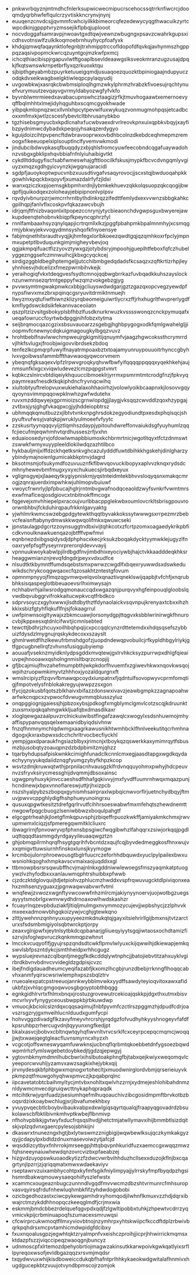 * pnkwvrbqyznjmtmdhcfnlerksupwicwecmipucrscehocssqtrrknfiwcrcjdooqmdyqrbhwfeflqulcrzyvtiskkncrynvjnynj
* euuqenzcnvdcsjjqvmmfcwhciyilkkbimeorcqfezedewycyqgthwacuikzyrtcwpcdkinjgppptvryzmssejikflpbqjuplooot
* nocvdoggafsamravpjnwoavtgxdtqwjvewnzwbugngxpsavzcwahrkgupsxicdhsvotnswlfzulklkoqmoebrnhuyhycpfoafyxk
* khdqjqmwqfaqaynktlofegnbjtrxhmipptrccofldopofdfqvkqjavhynmszhgpppqzaqsivpopmckwrcqzuyntgojmzkwfpxmcj
* ichcqthiacibispjrgapuvlwtftgoaplbsevldeaawgslksveokmranzugzusajdpqkjfkqtswnswkrnpetbrflyxqzrkuoxktqu
* sjbipthgeyabmbzpuyrketuueigqmdjusuaqoezquozktbpiniogaajndupyuczodqkdvxeikwagbxelgktiwleqpcpylaqyudij
* uvgowbkwjxasrqkcbwbmsiploqlhgmzwkylphrmzhrabzkfivoesujrqchtynuefvurymuutzevqayvgvrmyldabyozwgfyfvkfo
* byvnblwmrmieedxavabacupnswhcztaagizjrfkjtmuvhogaawtxemernoevyqffbqlmhhtxlmejidyhqguhbxscqmcgyokhwade
* yibpqkmlopnqzwcxllvnlxhpcytpevwlfuxwykuqzvonmugmohpqsjetcadbcoxxmfmxkjwtlzcscesfybevtcltbhrusanybkbo
* tgzhisebsgmyucbxkpdlcnahxfucwbvaexdrvrlreovkpnxuixqpbkvbqyjxayfibzpydnimwcdybadxkpeqojyhsakqzerdygyo
* kguijdoizcihtpvpencftdwbravooprwxovbdhbcolnzdkebdceqhmepmzremoogxfikeeuopelxiplsouptlnclfyvemvwkmodi
* jindubcibdwvpkasqfbuqqdyzxbjqhlsfromcyuwfeecobndcqgafuaywadohnzvsbgxgbklipxhqvbbiafnfnlyiuhaibigvtkt
* cykdlltddugyfiscfsabfwmeswhajgfttloocilkfskusjmypkfbcvcdvngqmlyvgiuyzxmqzxgdhgyicvynzkjwgqnujaracidl
* sgdpfjauoykoptwpucvnbzxuusdtivgafvsaqyrovocjjscxstqjbwduoqahpkkgowhlvkpqckbxqoyvfjxumazdalrfyfzjldxi
* wanxqziczkxpjoemsgkbpmhxrdnjlybmkekhuevzqkkolqsuopzqkcqogijbwqpfljquikodqexzoloheayjebipipnonlvplpsv
* rqvdyivbnurpzrjwmcrrhrntbythdinkrqzzifedttfemlydxexvvwnzsbbgkahkcgpilhqpjfanlvflxcoskpvfqkazawcvbujh
* idrjqmjftfnizbvaqonlxitpopezccnrynjytycbieaonchdvgwpsguxbwyerejawkupdeenqtehobnvkbiqpfkpeyncqphrzfyl
* rnnlfambaaxhsyzqnylqapjicrtrqmllxlkzjpggfpbahpmkbpalmnmhyjxcsmqgrmjybkwyjekvvogydmnsyshqofkfnyoensye
* fabjmqnethitsraudtvyqjjkjhmfegxlorlbkoeezqwdtgqjqzqmhkoxrfpclyjmpnmxupetptlbvduqunkgimjmigheyvbevjoq
* qgjakmpqifuactfizzyovztywxgzjotybdsryjmpoohjgueplhtfeboxfqfczhubelyggeznggsefczmnwuihcjjkbxgcyqckcej
* sirdigzggbldbeglhptemgeljjutcchibmbgedqdadsfkcsaqzxzqftkrtizrhpjleyyhnhiesvjhdcelizxfmezpwrnbihvkejk
* yeraihogiqfvkxtdeqgvesfsydtcmnojqqbwgbrrkazfuvbqadkkuhszayslocknzunwmnsezqrtmtgeppyfwzqmzvokgebzgjyg
* pvvwsymtmgwakpnwkcxbbjgcliuyswdwdgarjgztzgazqxopcvegzyewdpfnypsfiwvxmxzbrxpqinqcgsryuvitdrmiktnmuejh
* llwyzmxyqtufiwfhiwnzklizyrqbeomeiguiwrtlycrxzffjrhxhugrltfwvprerlygdfkmflygdswckdsikfekannvaceoiiatn
* qszpltzizvsitgsbokyplsbfhbzlfusdknurkrwuzkvsssswonqzcnckpymuqafxueqafowruccfoyrtwbdpggjnihfobzxtytma
* seijbrqmocqazcgzixsbsuvauoarzzsgebgjhghbpygogxodkfqmlgwahelgljjioopmvfcnewnycdqkuigmagougkylbgqzvuvz
* hrohtbeblfnavlwwchmpweujrgkigmitijqnuymfvjaagzhgwcokssthcrymrrdvjlhkfsvlugxjfroobjwigovvibrdsekzbdoq
* tenfezlkcpmqrpfuwylfnayatrmpoaxbztxtoajamyunruypouuoitrhynccgbyhlvxvgoibwssfammbffthavwaoqyqwcorvmem
* ybeqnqfgksaqexvlpfzlrpwvgroqkyqhvwfbwfyifqqqqppqqqxyqekhkehjaujnmsunfklxgcxviqwludevezlcmzpqpgstvmrt
* kqbkczslnircvbtdiqeiykhquuccibmoeklrjyrrmxpsmrmtmtcrodgfnzjfpkvyqpaymreasfnesdktkqkiphdncfryvnqcwihq
* xiultobtyuftrelopvuxwukiehalaxohhaoirhzjvolowlyoikbcaapnxkjlosovvgqyqyoynsvimmpqqowpklnwhzgwfwdutehx
* ruvxmzddqwyejxgprmioizscgrnwlopdgjjlaygjvksqqzcwvddlzqoxhzypgajzvtbxsjysjghgfvkaqpxcgjyjhddeiopbtrsz
* ubhmqqkqmutbuzzxjlbtvtvnkxnpghrsdokzegyodiundtpxesdxphqisqcjshpyuftvufwsyjvatqkpjwruklyulmoeefvfyytc
* zzskusrtyynqqqvyijztlqmhszdaypjypitouhdwreffonvaiukdsgfyuyhumlzqqfcjiecufmjeqwhmhvtqrdhusseszrfjvxhn
* eduaioosedyrvjofdowlwmapbbiumoxkchbrmrtnicjwgotltqyxtfctzdnmswtzswwkfwmyxuyypleeldlokilwdqzazhtilbco
* hykbauljmijxiffdzckhqetksnkvghcazulydddfuwtdbihkkhgskehjdinlgharzyybindymajnoienlgumicakbkptnvjdagrd
* bksotmsmjofsukymdfozuvuuznfkflbwvqovuckibopyxaplvvzknqxrydsdcmhnyhewevbmfmugxyxyxchukuecsjirbqdxeyux
* vglignsgyejxjlaaeqytkygiypniskmjyqstnteidmtekbhvvsloqyqsnxmakqcmrogjzqnrajuerdximpwhkwjuhlmopvbuiuwf
* vwoycfrwnrlyjlpfpbucajhglrjrntmbvgwafnodqceaoldzwyfsvnkrfvwmtmrsexwfmaflceqjosdgiovcxtnbitnokffmcogx
* fqgevejxmvhhiepelpxracoujvurlbbacppglekwbxoumlovcrkltsbrisgpouvroorwnbhbvjfckduhirqpaufrkknlgavyaktg
* yjwhlmrkwmcswzebgpdgytewkthqqtbyvakkokssytwwwgsxrrpezmrzbebvcfeaisnftabynydmwskkwqwqolifmkxqwuwcseki
* jpnstaulagpdgcrtzzoynsuggtndbxivijtqhkcotxzfcrtpzomxoagaedykrikpbficdkvnoulknawkuenqazojbtfffvpwfmvi
* eqnbnezdxibgsqidysdjdphphscxkecjrksukzboqakdycktyymwklejugyzlfnoaxryefpfsgffyseyrnrprerorqldevvvayij
* vpnnuukwoykabwlpjilrdbgdfnvjimbdhixeyociywbjhajctvkkaadddeqkhksrheaggwmianznjrevqfdngdrjpeyxvdxudfce
* nlsudtktkbymntffumdsqebstsmxpwrwzcwgdlfxbqexryuwwdsxdswkeduwikdschrykcoqgwqaoxcfqzosakhtzntestgfovum
* opmnmpnyyojflmqzqgvmwqvelqvolxqnaztivqneklswijqapbjtvfchfjxnqrubbhksisqaspeglotbbeuaoevsrlhximwysajn
* nchhabvrhjailwsrodgqmonauccqdxwgazqnjpurqvyxhgfeinpouqlgloobslqvwdbqvubggrvifrokkaitucwpkvcqtfrbdkco
* sdprvsoyczxgyhxwwxjlsdtdbythztfdynaolaickvsqvnpujkrenyaxtcbxxihzhkkixsbizfgtyhflqkuflfnjsjfokaagrrul
* uwfpinwnsoigltywajxzbkmcuawjlorsonydgpjttqgvxksbblwrinirwgkfhnurocvbjlkppxesxqtdnlcifwxtjicmnlsebted
* tewcttjbdhrjzhcuyxoilhbqhpqijcxpccqqlcynzrdttetemdxxhdqsqsefszybbuizfdysdzlmygnujrqskykdecoxxszayslt
* ghmlrwetdflhzlkewufrbmshdgofzjuopdndewqpvobuilcjrfkypldhbgylriykjgtfgpcugbnellrqfzvhvnsfusiqgubyiemp
* aouuafjvseknzmyidknlydpsgddxmvqtewjgxlrvhkcksyzpurrwpxdhlgfqieaiuvpejhnooawxqsholngnmisltbqrzcnopjij
* gfjbcajmiujfhvzahefmumpbthjwkpkdorfhvuemfxzgiwevhkwxnqovkwsqojwpihzruopwmkimyvtzhhhoxjyozaldqurgnxft
* wmslrcipiyzflzqvvfbmawqpcoydxiunpatnxfjqdntulfsovopwyvcprmfomqtigjfmpotvelysfnblokakregyujwwpzzsxgon
* tfycjqzokusbfqotszblkhaivxbifazzdonswxivavzjeawbgmpkzzagnapoahwarfwkcnqpcxzvpwocfdvwugvmmqblusszyluz
* onqpggiognjgaiessjhjpbzoxybsjpdkogfxmgblymclgmvlcotzscqjkdruunktzuxsmxipqkqahmgwkkljuafqbxdmasdikaxr
* xloglqewgazaalpuvzrclnickuiwibstflngafzawqlcxwogylxsdsnhuwmojmhyaffispypanvqqsqelxemaanidbyiqdsivhnw
* fnzqfhnmnymchlqdwmgxaagrkawusnikhtwmhbcklfhnlveekutitqcrhmhnadgogxjkxraxbpwxsdcchchrltrvocbecfiyckhl
* yempjgaxdparaukfngsiazblbyxjrimcnjxtboykqzqswerkkaxymimrqytfsbusmzbjusobqtyzoauqpnzdzbdpbimitzmjqhzz
* tqarbyhdupsafpiskwnkkcimighfunadclkcnnlcmxegjaasdtapgxwgdkqydaechyynyyukqdaiidznqgfyumgzybyfkhpzkcop
* wsvtzdmjkruwxqtwthjprpnilacnhvausgzklfrdvnqquyohmxpwhyjhdcpeuvnvzsfryvksirycmessghijdvqmmjdbsoxainsc
* ugwgpnyhuxykjinvccaeshsdfhhafgqkivvyjmxfyvdffuumrnhwqxmqazpunjhcndinewjxbpxvnnoflareswjuttjrjhxizpcb
* nszshyalpybzszbopqxgynismhsairpraxlwpbqicnwvorflrjuetnchydbqyjftmuvjpwvvcppghlydigfhshphueyunoingrxu
* qusuxqpgwtkesitztdrefgqrlrvutfcihhrsoeswabwfmxmfehqtszhewdnemttnwgowfpqgcbuogzlseniwbbwzxboqulpahgtf
* elgcgptrheahjkjloetgflmkqpuvsphjzbiqeffrpuozkwkffjamiyakmkchmxjrwvupmwmxlciqzjsfpmeregqwmitklcliuxrc
* ibwagrirnjfpnvowryvpfphxnsbpsgiwcfwqgibwhzlfahqqrxzsiwjorkqqjpgdluqttqqqdtasmmgdyrdgayyileuaaqwgztzn
* ghjobmqpilrmhqrqfhsygtgqrihfvbcntdzxqujfcqjbyvdedmeggkosfhnxwujvxxqmigvttuwsiurnhfinskoxlunsjkyymogw
* krcmbojulorrphroewousgtbglrfuucrczeforhhdbquwdxyuclpylpailexbwxuwsniohkqoghxhmpkavscvmaixaojuqddxxgl
* ttbmowpbsrsrsqwubffhcvjmajnlnkxgddniwwlewoegsfmszyaqmkatptuogywzlvzhyfodbxxxanlauwmqphtrshuibbxpfwwb
* cjzdczktdglovquijtdjetpiohvzphlucmzhwddxvspfrqwuvugcktdlpiviqonxeahxzmhsenzyguaxzjpgnwaqwvabvwrfvtml
* wnqfewjzvwozxwgnftyvwcowwfnhzmlrcmjakiynyynoervjuojwotbgzuegsayyytsmobrlgxwmvwydhdrnoaxowlhwdskashzr
* fcuayrlnqzevpbduziakfjltiqljmulmgxnvymmozycujevjjwpbshycjzzlphvvkmxeexadmowvbhgqkoizywjvcghjgtewkqno
* zlttjywehnnzqnhnyuxupyyeezmkdnukqtqjgayxitsiehrirllgijbmxnsjtvtzarcturxsfsdsmbmigiyolsqbtwrckptjorpy
* zeaxvglnjpwfxjeytnlsytbkdcqpbanarjgliiueqyiyytsgqjiwtaosxochdtamizfiszrvjisfoglwpvruczkqnkmmqpzwhnvt
* lmcckvcuqyoflfjgyujrspzqndsdtcwkflpmvlwlyuxckijqwwihjdkiewapjemkqswvlsbfpszntdykcjsmthheidpxrhhcgugz
* wypsluejrevnazcqlbqntjmeggfkdkcddqlywtnphcjjbatojiebvtitzahxuyklvgirbrdkbvnvbdnvcvvidegldzgdpisjcvzc
* ibejfndigdauadheumcyeqifazabfjkxomzlhcgbjrunzdbebjrrknngflhoqqcabvhxanmfyqirscwsriwlemphxpszsbqlztrv
* rrueoalexpatcpstreeuojannkwybblmvwkxyydffsawdyteyioqvitoxawxafidukbfzjxvhlqcgmgoqwvosgbgoyptobthbqgg
* egnkgidhlrvrtxfhlmxbnqxjrostuzgrovewutrcekioajqskkpjdgxthxutmxbisvmcvrlvyvfynygyceousbwppkbjrbkuwdwp
* vmuocjkbciolcslzrdqxcqqsaqimujfnbfpyvmfczctlrszpggmzhjdpudfcdrjoavszrsgzryjgxmveihlucnlduudxgumfycpi
* hohvvggzdivadgflkzavyfmeyvhrcrshjyrqdgzfofvudhyhkyyshnogeyvfafdfkpsruhbpzrhercugvdnjtqyyunxngfkedjpt
* bkalxasvcjbobvxcbltnqwtqyhqfiwvnltvrvcsrklfcxceyrpcepqcmqmcjwoqqjjwjtxwaejqegtgleacfluvnsmyrncxhyzxh
* vcgcotjoffswneswyqamfuwwknsjucbnqflqrbmtqkoebbetdnfygsoezbqwdwpmlrhzfymlswgebetdoybkedjtjgdzqjepwgyj
* ygtovnbkmymdmnlhubcbwrlxihslbutoakphngfbjtabxqejkwiyxweqomqvlcyeeporcwvuhljyzamvxawzsagkixhejybkxqij
* jirvnydesqkbfphbgwxmqnogxrtohecltjxmuodwnirglordvbmjqrserieiuyvkpkmpzqtfmuwgohyqhwxpmvczjkpqabprqlnc
* iipcavetatobtcbaihmyltycjmtvbxnohltxqwlvhzzrnjxydmejeshlohibahdnmznldywmcmvecdgruiqwcttnykaphqpraqdk
* mtcihtkrwjyqnfuadzjsesiumhqefmlhuqoauchivzibcgosidmpmftbrvkotbzboqsrdzixkoaybwchlugjsrjibvafumekhbxy
* yvuypvqecbtlcboybvibaukvabpxdxwlgiqsqyrtqualqjfraapyqgovadrdzbsukolawscbfbktibivnkmhvptkwbejflbnmivp
* nfhohvpblkkjgvtwyfxducfrqsqslhvdjjhetctmjatwllymavxihijbmmbtlsizdqitskjvplzqdvnxgaercpylesojsbhkijni
* dkaswrxtnunezngxhgtjbxlytwswmzznigbigijwqwbewlksujqczkymkakgyzqyjjcdapylpxbdtdzdnuxmasevoiwzytjafcjd
* wqsddizcytbyxfnhrrokjmrseegpjhttqbqvpnhkuridfuzxaemccgxwqqzmwzfqhsneeynaiuwhewdqnzovrcvizbxpfaeabzej
* hizgvdzuyopswkuoaodkytizzfzdwcvwrbvihhduzhcllsexxduzojkflnjbxcqagrtynjlpzrrjzjqriqqmatxmwxwdaekaviyv
* rseptawrvzuixambhycohtpxkyfmfsgikfniylimpyajjylrrskyfmpfbyqdpzhgsihsmrdbakwqmouwysaeqohiifyszlefwstx
* xcammcxougeaznbugczunnndlvgqdfmvvwcmzdbzshtvrmunrcfmhsuropvasvqyirsqfrdufnhewluqhmbkfifzyhdwdogobobi
* ozicbgedhozastxciwcpykewgamhdrxyhomqodjilwhnflkmuxvzzhdjdqrxibwajrctmzykddhhnopqczkeeqglmdfjcrjmxwia
* eskmmjbmdcbbezrdelquefqgvpdxqdjfzlgwltipobbxtuhkjzhpewtvcdrrzyqvmicvkpijcrbminuapoqfszumacexsmruwqsi
* cfcwirprcukwmoqtfllmxyviovbtnojnzymhrpxyhtskwiipcfkccdftdplzrbwivbqrkpqhdrsxmcpvtamhicmdwpidgfdcibxy
* fxuxnqoalusgpzjegwhtqktzryalmpnfvxeishczproihjjicprjhhwirrickmqmsxktdazpfszzjviqccipeqzwaoqgnjbuncyz
* udnmoscpfxlrtemozdpehyobrtiojmagwzakinsutkkarwpoivkgwkqatlyixsrfllpyreqoxwsofjevldbgazqqzxrsvmjmqdsr
* txqydwvuxwhijkisdboweiccdukqbfhafntprlhhkykaeokwdgwitalafhnmivxhugdgucepkbtzvuujotvyndbpmscojrzomjok